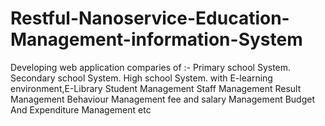 # Restful-Nanoservice-Education-Management-information-System
Developing web application comparies of :-
Primary school System.
Secondary school System.
High school System.
with E-learning environment,E-Library
Student Management
Staff Management
Result Management 
Behaviour Management
fee and salary Management
Budget And Expenditure Management etc 
